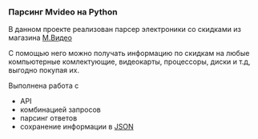 ### Парсинг Mvideo на Python

В данном проекте реализован парсер электроники со скидками из магазина [М.Видео](https://www.mvideo.ru/)

С помощью него можно получать информацию по скидкам на любые компьютерные комлектующие, видеокарты, процессоры, 
диски и т.д, выгодно покупая их.

Выполнена работа с 
- API
- комбинацией запросов
- парсинг ответов
- сохранение информации в [JSON](https://github.com/pythonistka/parsingMvideo/blob/master/data/4_result.json)
